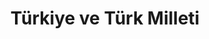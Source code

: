 ---
layout: posts_by_category
categories: türkiye
title: Türkiye ve Türk Milleti
permalink: /category/turkiye
---